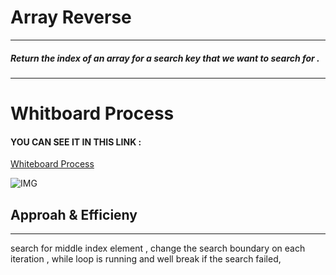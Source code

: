 # Array Reverse
-------------------------------------------------------------------
##### Return the index of an array for a search key that we want to search for .



---------------------------------------------------------------

# Whitboard Process
 #### YOU CAN SEE IT IN THIS LINK :
 [Whiteboard Process](https://lucid.app/lucidspark/invitations/accept/inv_32714fad-0bfe-4927-9167-6941b937fbbf)



 ![IMG](https://lucid.app/publicSegments/view/43449026-47f8-4bb4-9f2c-9603a05566bd/image.png)


## Approah & Efficieny
---------------------------------------

search for middle index element , change the search boundary on each iteration , while loop is running and well break if the search failed,

